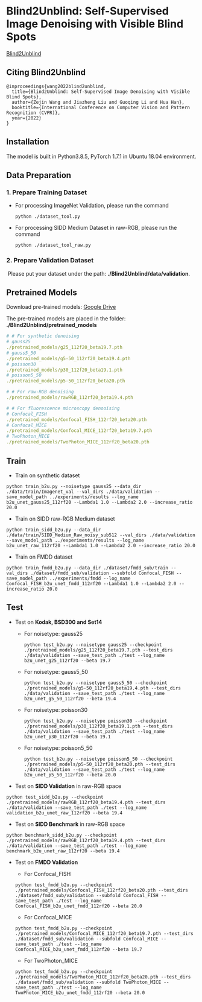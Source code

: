# Blind2Unblind: Self-Supervised Image Denoising with Visible Blind Spots
[Blind2Unblind](https://arxiv.org/abs/2203.06967)

## Citing Blind2Unblind
```
@inproceedings{wang2022blind2unblind,
  title={Blind2Unblind: Self-Supervised Image Denoising with Visible Blind Spots}, 
  author={Zejin Wang and Jiazheng Liu and Guoqing Li and Hua Han},
  booktitle={International Conference on Computer Vision and Pattern Recognition (CVPR)},
  year={2022}
}
```
## Installation
The model is built in Python3.8.5, PyTorch 1.7.1 in Ubuntu 18.04 environment.

## Data Preparation

### 1. Prepare Training Dataset

- For processing ImageNet Validation, please run the command

  ```shell
  python ./dataset_tool.py
  ```

- For processing SIDD Medium Dataset in raw-RGB, please run the command

  ```shell
  python ./dataset_tool_raw.py
  ```

### 2. Prepare Validation Dataset

​	Please put your dataset under the path: **./Blind2Unblind/data/validation**.

## Pretrained Models
Download pre-trained models: [Google Drive](https://drive.google.com/drive/folders/1ruA6-SN1cyf30-GHS8w2YD1FG-0A-k7h?usp=sharing) 

The pre-trained models are placed in the folder: **./Blind2Unblind/pretrained_models**

```yaml
# # For synthetic denoising
# gauss25
./pretrained_models/g25_112f20_beta19.7.pth
# gauss5_50
./pretrained_models/g5-50_112rf20_beta19.4.pth
# poisson30
./pretrained_models/p30_112f20_beta19.1.pth
# poisson5_50
./pretrained_models/p5-50_112rf20_beta20.pth

# # For raw-RGB denoising
./pretrained_models/rawRGB_112rf20_beta19.4.pth

# # For fluorescence microscopy denooising
# Confocal_FISH
./pretrained_models/Confocal_FISH_112rf20_beta20.pth
# Confocal_MICE
./pretrained_models/Confocal_MICE_112rf20_beta19.7.pth
# TwoPhoton_MICE
./pretrained_models/TwoPhoton_MICE_112rf20_beta20.pth
```

## Train
* Train on synthetic dataset
```shell
python train_b2u.py --noisetype gauss25 --data_dir ./data/train/Imagenet_val --val_dirs ./data/validation --save_model_path ../experiments/results --log_name b2u_unet_gauss25_112rf20 --Lambda1 1.0 --Lambda2 2.0 --increase_ratio 20.0
```
* Train on SIDD raw-RGB Medium dataset
```shell
python train_sidd_b2u.py --data_dir ./data/train/SIDD_Medium_Raw_noisy_sub512 --val_dirs ./data/validation --save_model_path ../experiments/results --log_name b2u_unet_raw_112rf20 --Lambda1 1.0 --Lambda2 2.0 --increase_ratio 20.0
```
* Train on FMDD dataset
```shell
python train_fmdd_b2u.py --data_dir ./dataset/fmdd_sub/train --val_dirs ./dataset/fmdd_sub/validation --subfold Confocal_FISH --save_model_path ../experiments/fmdd --log_name Confocal_FISH_b2u_unet_fmdd_112rf20 --Lambda1 1.0 --Lambda2 2.0 --increase_ratio 20.0
```

## Test

* Test on **Kodak, BSD300 and Set14**

  * For noisetype: gauss25

    ```shell
    python test_b2u.py --noisetype gauss25 --checkpoint ./pretrained_models/g25_112f20_beta19.7.pth --test_dirs ./data/validation --save_test_path ./test --log_name b2u_unet_g25_112rf20 --beta 19.7
    ```

  * For noisetype: gauss5_50

    ```shell
    python test_b2u.py --noisetype gauss5_50 --checkpoint ./pretrained_models/g5-50_112rf20_beta19.4.pth --test_dirs ./data/validation --save_test_path ./test --log_name b2u_unet_g5_50_112rf20 --beta 19.4
    ```

  * For noisetype: poisson30

    ```shell
    python test_b2u.py --noisetype poisson30 --checkpoint ./pretrained_models/p30_112f20_beta19.1.pth --test_dirs ./data/validation --save_test_path ./test --log_name b2u_unet_p30_112rf20 --beta 19.1
    ```

  * For noisetype: poisson5_50

    ```shell
    python test_b2u.py --noisetype poisson5_50 --checkpoint ./pretrained_models/p5-50_112rf20_beta20.pth --test_dirs ./data/validation --save_test_path ./test --log_name b2u_unet_p5_50_112rf20 --beta 20.0
    ```

* Test on **SIDD Validation** in raw-RGB space

```shell
python test_sidd_b2u.py --checkpoint ./pretrained_models/rawRGB_112rf20_beta19.4.pth --test_dirs ./data/validation --save_test_path ./test --log_name validation_b2u_unet_raw_112rf20 --beta 19.4
```

* Test on **SIDD Benchmark** in raw-RGB space

```shell
python benchmark_sidd_b2u.py --checkpoint ./pretrained_models/rawRGB_112rf20_beta19.4.pth --test_dirs ./data/validation --save_test_path ./test --log_name benchmark_b2u_unet_raw_112rf20 --beta 19.4
```

* Test on **FMDD Validation**

  *  For Confocal_FISH

    ```shell
    python test_fmdd_b2u.py --checkpoint ./pretrained_models/Confocal_FISH_112rf20_beta20.pth --test_dirs ./dataset/fmdd_sub/validation --subfold Confocal_FISH --save_test_path ./test --log_name Confocal_FISH_b2u_unet_fmdd_112rf20 --beta 20.0
    ```

  *  For Confocal_MICE

    ```shell
    python test_fmdd_b2u.py --checkpoint ./pretrained_models/Confocal_MICE_112rf20_beta19.7.pth --test_dirs ./dataset/fmdd_sub/validation --subfold Confocal_MICE --save_test_path ./test --log_name Confocal_MICE_b2u_unet_fmdd_112rf20 --beta 19.7
    ```

  *  For TwoPhoton_MICE

    ```shell
    python test_fmdd_b2u.py --checkpoint ./pretrained_models/TwoPhoton_MICE_112rf20_beta20.pth --test_dirs ./dataset/fmdd_sub/validation --subfold TwoPhoton_MICE --save_test_path ./test --log_name TwoPhoton_MICE_b2u_unet_fmdd_112rf20 --beta 20.0
    ```
